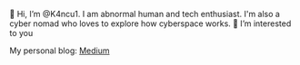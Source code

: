 👋 Hi, I’m @K4ncu1. I am abnormal human and tech enthusiast. I'm also a cyber nomad who loves to explore how cyberspace works. 👀 I’m interested to you

My personal blog: <a href="https://medium.com/@k4ncu1">Medium</a>

<!---
K4ncu1/K4ncu1 is a ✨ special ✨ repository because its `README.md` (this file) appears on your GitHub profile.
You can click the Preview link to take a look at your changes.
--->
